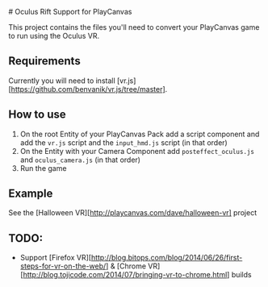 # Oculus Rift Support for PlayCanvas

This project contains the files you'll need to convert your PlayCanvas game to run using the Oculus VR.

## Requirements

Currently you will need to install [vr.js][https://github.com/benvanik/vr.js/tree/master].

## How to use

1. On the root Entity of your PlayCanvas Pack add a script component and add the `vr.js` script and the `input_hmd.js` script (in that order)
2. On the Entity with your Camera Component add `posteffect_oculus.js` and `oculus_camera.js` (in that order)
3. Run the game

## Example

See the [Halloween VR][http://playcanvas.com/dave/halloween-vr] project

## TODO:

* Support [Firefox VR][http://blog.bitops.com/blog/2014/06/26/first-steps-for-vr-on-the-web/] & [Chrome VR][http://blog.tojicode.com/2014/07/bringing-vr-to-chrome.html] builds
